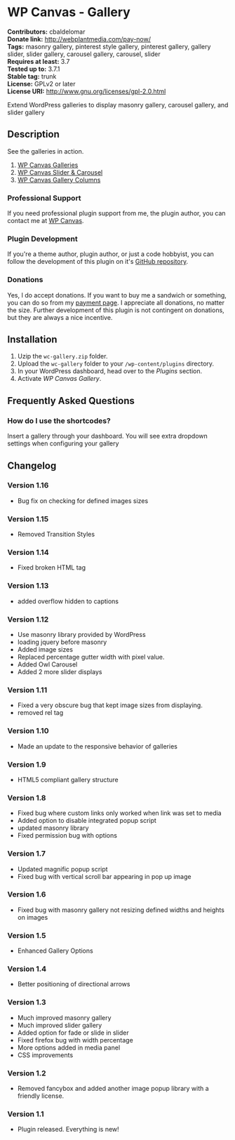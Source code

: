 # WP Canvas - Gallery #

**Contributors:** cbaldelomar  
**Donate link:** http://webplantmedia.com/pay-now/  
**Tags:** masonry gallery, pinterest style gallery, pinterest gallery, gallery slider, slider gallery, carousel gallery, carousel, slider  
**Requires at least:** 3.7  
**Tested up to:** 3.7.1  
**Stable tag:** trunk  
**License:** GPLv2 or later  
**License URI:** http://www.gnu.org/licenses/gpl-2.0.html  

Extend WordPress galleries to display masonry gallery, carousel gallery, and slider gallery

## Description ##

See the galleries in action.

1. [WP Canvas Galleries](http://wordpresscanvas.com/features/gallery/)
2. [WP Canvas Slider & Carousel](http://wordpresscanvas.com/features/gallery/slider-carousel/)
3. [WP Canvas Gallery Columns](http://wordpresscanvas.com/features/gallery/gallery-columns/)

### Professional Support

If you need professional plugin support from me, the plugin author, you can contact me at [WP Canvas](http://wordpresscanvas.com/).

### Plugin Development

If you're a theme author, plugin author, or just a code hobbyist, you can follow the development of this plugin on it's [GitHub repository](https://github.com/webplantmedia/wc-gallery). 

### Donations

Yes, I do accept donations.  If you want to buy me a sandwich or something, you can do so from my [payment page](http://webplantmedia.com/pay-now/).  I appreciate all donations, no matter the size.  Further development of this plugin is not contingent on donations, but they are always a nice incentive.

## Installation ##

1. Uzip the `wc-gallery.zip` folder.
2. Upload the `wc-gallery` folder to your `/wp-content/plugins` directory.
3. In your WordPress dashboard, head over to the *Plugins* section.
4. Activate *WP Canvas Gallery*.

## Frequently Asked Questions ##

### How do I use the shortcodes?

Insert a gallery through your dashboard. You will see extra dropdown settings when configuring your gallery

## Changelog ##

### Version 1.16

* Bug fix on checking for defined images sizes

### Version 1.15

* Removed Transition Styles

### Version 1.14

* Fixed broken HTML tag

### Version 1.13

* added overflow hidden to captions

### Version 1.12

* Use masonry library provided by WordPress
* loading jquery before masonry
* Added image sizes
* Replaced percentage gutter width with pixel value.
* Added Owl Carousel
* Added 2 more slider displays

### Version 1.11

* Fixed a very obscure bug that kept image sizes from displaying.
* removed rel tag

### Version 1.10

* Made an update to the responsive behavior of galleries

### Version 1.9

* HTML5 compliant gallery structure

### Version 1.8

* Fixed bug where custom links only worked when link was set to media
* Added option to disable integrated popup script
* updated masonry library
* Fixed permission bug with options

### Version 1.7

* Updated magnific popup script
* Fixed bug with vertical scroll bar appearing in pop up image

### Version 1.6

* Fixed bug with masonry gallery not resizing defined widths and heights on images

### Version 1.5

* Enhanced Gallery Options

### Version 1.4

* Better positioning of directional arrows

### Version 1.3

* Much improved masonry gallery
* Much improved slider gallery
* Added option for fade or slide in slider
* Fixed firefox bug with width percentage
* More options added in media panel
* CSS improvements

### Version 1.2

* Removed fancybox and added another image popup library with a friendly license.

### Version 1.1

* Plugin released.  Everything is new!
